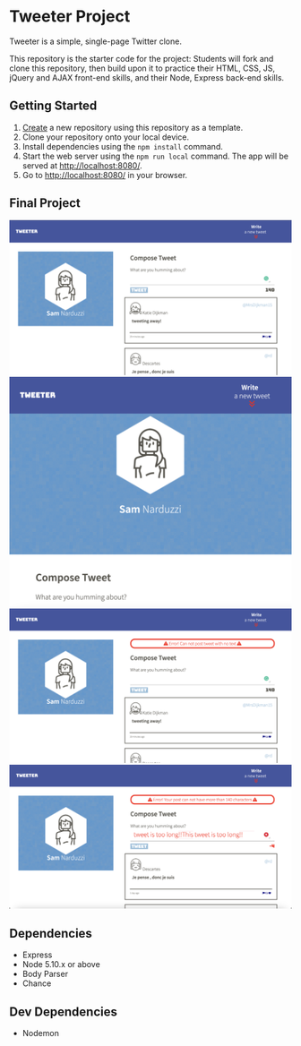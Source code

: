 # Tweeter Project

Tweeter is a simple, single-page Twitter clone.

This repository is the starter code for the project: Students will fork and clone this repository, then build upon it to practice their HTML, CSS, JS, jQuery and AJAX front-end skills, and their Node, Express back-end skills.

## Getting Started

1. [Create](https://docs.github.com/en/repositories/creating-and-managing-repositories/creating-a-repository-from-a-template) a new repository using this repository as a template.
2. Clone your repository onto your local device.
3. Install dependencies using the `npm install` command.
3. Start the web server using the `npm run local` command. The app will be served at <http://localhost:8080/>.
4. Go to <http://localhost:8080/> in your browser.

## Final Project

!["Screenshot of Desktop View"](https://github.com/samnarduzzi/tweeter/blob/master/docs/desktop.png?raw=true)
!["Screenshot of Tablet View"](https://github.com/samnarduzzi/tweeter/blob/master/docs/tablet.png?raw=true)
!["Screenshot of Tweet Error: empty tweet"](https://github.com/samnarduzzi/tweeter/blob/master/docs/empty-tweet-error.png?raw=true)
!["Screenshot of Tweet Error: too long of a tweet"](https://github.com/samnarduzzi/tweeter/blob/master/docs/tweet-length-error.png?raw=true)

## Dependencies

- Express
- Node 5.10.x or above
- Body Parser
- Chance

## Dev Dependencies

- Nodemon
